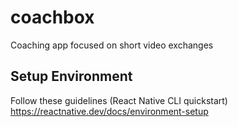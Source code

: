 # coachbox
Coaching app focused on short video exchanges

## Setup Environment
Follow these guidelines (React Native CLI quickstart)
https://reactnative.dev/docs/environment-setup
